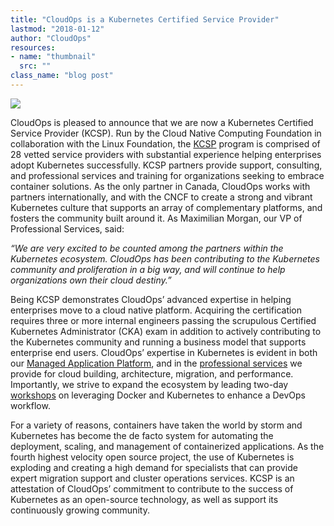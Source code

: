 ```yaml
---
title: "CloudOps is a Kubernetes Certified Service Provider"
lastmod: "2018-01-12"
author: "CloudOps"
resources:
- name: "thumbnail"
  src: ""
class_name: "blog post"
---
```


<img src="/images/blog/post/KCSP-2.png" class="main-blog-image">

<p>CloudOps is pleased to announce that we are now a Kubernetes Certified Service Provider (KCSP). Run by the Cloud Native Computing Foundation in collaboration with the Linux Foundation, the <a href="https://kubernetes.io/partners/" target="_blank">KCSP</a> program is comprised of 28 vetted service providers with substantial experience helping enterprises adopt Kubernetes successfully. KCSP partners provide support, consulting, and professional services and training for organizations seeking to embrace container solutions. As the only partner in Canada, CloudOps works with partners internationally, and with the CNCF to create a strong and vibrant Kubernetes culture that supports an array of complementary platforms, and fosters the community built around it. As Maximilian Morgan, our VP of Professional Services, said:</p>

<p><em>“We are very excited to be counted among the partners within the Kubernetes ecosystem. CloudOps has been contributing to the Kubernetes community and proliferation in a big way, and will continue to help organizations own their cloud destiny.”</em></p>

<p>Being KCSP demonstrates CloudOps’ advanced expertise in helping enterprises move to a cloud native platform. Acquiring the certification requires three or more internal engineers passing the scrupulous Certified Kubernetes Administrator (CKA) exam in addition to actively contributing to the Kubernetes community and running a business model that supports enterprise end users. CloudOps’ expertise in Kubernetes is evident in both our <a href="https://hubs.ly/H09H5yn0" target="_blank">Managed Application Platform</a>, and in the <a href="https://hubs.ly/H09H70v0" target="_blank">professional services</a> we provide for cloud building, architecture, migration, and performance. Importantly, we strive to expand the ecosystem by leading two-day <a href="https://hubs.ly/H09vGfD0" target="_blank">workshops</a> on leveraging Docker and Kubernetes to enhance a DevOps workflow.</p>

<p>For a variety of reasons, containers have taken the world by storm and Kubernetes has become the de facto system for automating the deployment, scaling, and management of containerized applications. As the fourth highest velocity open source project, the use of Kubernetes is exploding and creating a high demand for specialists that can provide expert migration support and cluster operations services. KCSP is an attestation of CloudOps’ commitment to contribute to the success of Kubernetes as an open-source technology, as well as support its continuously growing community.</p>